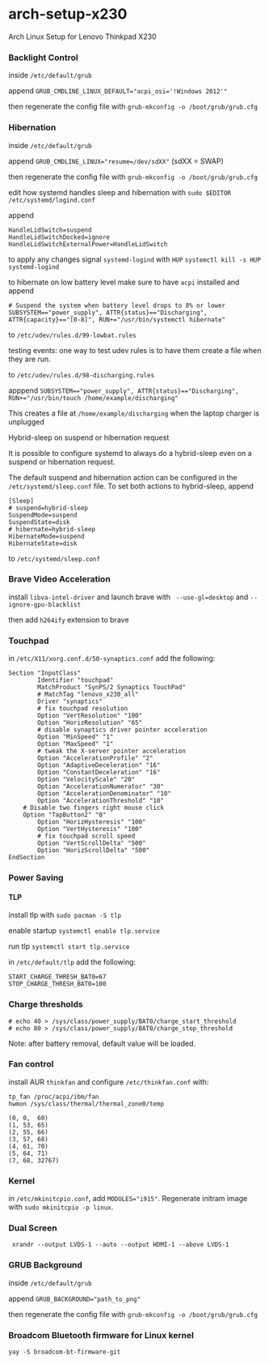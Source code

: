 # arch-setup-x230
Arch Linux Setup for Lenovo Thinkpad X230

### Backlight Control
inside
```/etc/default/grub```

append 
```GRUB_CMDLINE_LINUX_DEFAULT="acpi_osi='!Windows 2012'"```

then regenerate the config file with
```grub-mkconfig -o /boot/grub/grub.cfg```

### Hibernation
inside
```/etc/default/grub```

append 
```GRUB_CMDLINE_LINUX="resume=/dev/sdXX"```
(sdXX = SWAP)

then regenerate the config file with
```grub-mkconfig -o /boot/grub/grub.cfg```

edit how systemd handles sleep and hibernation with
```sudo $EDITOR /etc/systemd/logind.conf```

append

```
HandleLidSwitch=suspend
HandleLidSwitchDocked=ignore
HandleLidSwitchExternalPower=HandleLidSwitch
```
to apply any changes signal ```systemd-logind``` with ```HUP```
```systemctl kill -s HUP systemd-logind```

to hibernate on low battery level make sure to have ```acpi``` installed and append 
```
# Suspend the system when battery level drops to 8% or lower
SUBSYSTEM=="power_supply", ATTR{status}=="Discharging", ATTR{capacity}=="[0-8]", RUN+="/usr/bin/systemctl hibernate"
```

to
```/etc/udev/rules.d/99-lowbat.rules```

testing events: one way to test udev rules is to have them create a file when they are run. 

to 
```/etc/udev/rules.d/98-discharging.rules```

apppend
```SUBSYSTEM=="power_supply", ATTR{status}=="Discharging", RUN+="/usr/bin/touch /home/example/discharging"```

This creates a file at 
```/home/example/discharging``` 
when the laptop charger is unplugged

Hybrid-sleep on suspend or hibernation request

It is possible to configure systemd to always do a hybrid-sleep even on a suspend or hibernation request.

The default suspend and hibernation action can be configured in the ```/etc/systemd/sleep.conf``` file. To set both actions to hybrid-sleep, append

```
[Sleep]
# suspend=hybrid-sleep
SuspendMode=suspend
SuspendState=disk
# hibernate=hybrid-sleep
HibernateMode=suspend
HibernateState=disk
```

to ```/etc/systemd/sleep.conf```

### Brave Video Acceleration
install ```libva-intel-driver``` and launch brave with ``` --use-gl=desktop``` and ```--ignore-gpu-blacklist```

then add ```h264ify``` extension to brave

### Touchpad
in ```/etc/X11/xorg.conf.d/50-synaptics.conf```
add the following:

```
Section "InputClass"
        Identifier "touchpad"
        MatchProduct "SynPS/2 Synaptics TouchPad"
        # MatchTag "lenovo_x230_all"
        Driver "synaptics"
        # fix touchpad resolution
        Option "VertResolution" "100"
        Option "HorizResolution" "65"
        # disable synaptics driver pointer acceleration
        Option "MinSpeed" "1"
        Option "MaxSpeed" "1"
        # tweak the X-server pointer acceleration
        Option "AccelerationProfile" "2"
        Option "AdaptiveDeceleration" "16"
        Option "ConstantDeceleration" "16"
        Option "VelocityScale" "20"
        Option "AccelerationNumerator" "30"
        Option "AccelerationDenominator" "10"
        Option "AccelerationThreshold" "10"
	# Disable two fingers right mouse click
	Option "TapButton2" "0"
        Option "HorizHysteresis" "100"
        Option "VertHysteresis" "100"
        # fix touchpad scroll speed
        Option "VertScrollDelta" "500"
        Option "HorizScrollDelta" "500"
EndSection
```

### Power Saving

#### TLP
install tlp with ```sudo pacman -S tlp```

enable startup
```systemctl enable tlp.service```

run tlp
```systemctl start tlp.service```

in ```/etc/default/tlp```
add the following:

```
START_CHARGE_THRESH_BAT0=67
STOP_CHARGE_THRESH_BAT0=100
```

### Charge thresholds

```
# echo 40 > /sys/class/power_supply/BAT0/charge_start_threshold
# echo 80 > /sys/class/power_supply/BAT0/charge_stop_threshold
```
Note: after battery removal, default value will be loaded.

### Fan control
install AUR ```thinkfan``` and configure ```/etc/thinkfan.conf``` with:

```
tp_fan /proc/acpi/ibm/fan
hwmon /sys/class/thermal/thermal_zone0/temp

(0, 0,  60)
(1, 53, 65)
(2, 55, 66)
(3, 57, 68)
(4, 61, 70)
(5, 64, 71)
(7, 68, 32767)
```

### Kernel
in ```/etc/mkinitcpio.conf```, add ```MODULES="i915"```. Regenerate initram image with ```sudo mkinitcpio -p linux```.

### Dual Screen
` xrandr --output LVDS-1 --auto --output HDMI-1 --above LVDS-1`

### GRUB Background
inside
```/etc/default/grub```

append 
```GRUB_BACKGROUND="path_to_png"```

then regenerate the config file with
```grub-mkconfig -o /boot/grub/grub.cfg```

### Broadcom Bluetooth firmware for Linux kernel
```yay -S broadcom-bt-firmware-git```
